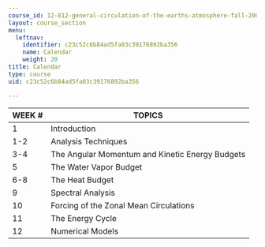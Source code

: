 ```yaml
---
course_id: 12-812-general-circulation-of-the-earths-atmosphere-fall-2005
layout: course_section
menu:
  leftnav:
    identifier: c23c52c6b84ad5fa03c39176892ba356
    name: Calendar
    weight: 20
title: Calendar
type: course
uid: c23c52c6b84ad5fa03c39176892ba356

---
```


| WEEK # | TOPICS |
| --- | --- |
| 1 | Introduction |
| 1-2 | Analysis Techniques |
| 3-4 | The Angular Momentum and Kinetic Energy Budgets |
| 5 | The Water Vapor Budget |
| 6-8 | The Heat Budget |
| 9 | Spectral Analysis |
| 10 | Forcing of the Zonal Mean Circulations |
| 11 | The Energy Cycle |
| 12 | Numerical Models